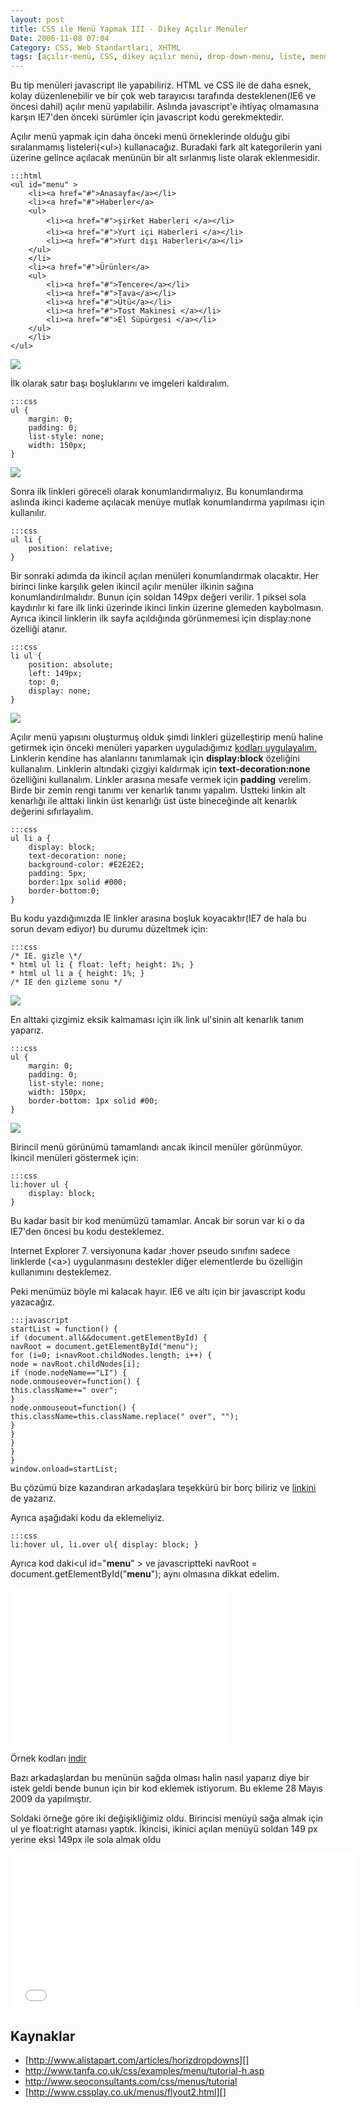 ```yaml
---
layout: post
title: CSS ile Menü Yapmak III - Dikey Açılır Menüler
Date: 2006-11-08 07:04
Category: CSS, Web Standartları, XHTML
tags: [açılır-menü, CSS, dikey açılır menü, drop-down-menu, liste, menü, pop-out-menu, Web Standartları, XHTML]
---
```


Bu tip menüleri javascript ile yapabiliriz. HTML ve CSS ile de daha
esnek, kolay düzenlenebilir ve bir çok web tarayıcısı tarafında
desteklenen(IE6 ve öncesi dahil) açılır menü yapılabilir. Aslında
javascript'e ihtiyaç olmamasına karşın IE7'den önceki sürümler için
javascript kodu gerekmektedir.

Açılır menü yapmak için daha önceki menü örneklerinde olduğu gibi
sıralanmamış listeleri(<ul\>) kullanacağız. Buradaki fark alt
kategorilerin yani üzerine gelince açılacak menünün bir alt sırlanmış
liste olarak eklenmesidir.

	:::html
	<ul id="menu" >
	    <li><a href="#">Anasayfa</a></li>
	    <li><a href="#">Haberler</a>
	    <ul>
	        <li><a href="#">şirket Haberleri </a></li>
	        <li><a href="#">Yurt içi Haberleri </a></li>
	        <li><a href="#">Yurt dışı Haberleri</a></li>
	    </ul>
	    </li>
	    <li><a href="#">Ürünler</a>
	    <ul>
	        <li><a href="#">Tencere</a></li>
	        <li><a href="#">Tava</a></li>
	        <li><a href="#">Ütü</a></li>
	        <li><a href="#">Tost Makinesi </a></li>
	        <li><a href="#">El Süpürgesi </a></li>
	    </ul>
	    </li>
	</ul>

![][100]

İlk olarak satır başı boşluklarını ve imgeleri kaldıralım.

	:::css
	ul {
	    margin: 0;
	    padding: 0;
	    list-style: none;
	    width: 150px;
	}

![][1]

Sonra ilk linkleri göreceli olarak konumlandırmalıyız. Bu konumlandırma
aslında ikinci kademe açılacak menüye mutlak konumlandırma yapılması
için kullanılır.

	:::css
	ul li {
		position: relative;
	}

Bir sonraki adımda da ikincil açılan menüleri konumlandırmak olacaktır.
Her birinci linke karşılık gelen ikincil açılır menüler ilkinin sağına
konumlandırılmalıdır. Bunun için soldan 149px değeri verilir. 1 piksel
sola kaydırılır ki fare ilk linki üzerinde ikinci linkin üzerine
glemeden kaybolmasın. Ayrıca ikincil linklerin ilk sayfa açıldığında
görünmemesi için display:none özelliği atanır.

	:::css
	li ul {
	    position: absolute;
	    left: 149px;
	    top: 0;
	    display: none;
	}

![][2]

Açılır menü yapısını oluşturmuş olduk şimdi linkleri güzelleştirip menü
haline getirmek için önceki menüleri yaparken uyguladığımız [kodları uygulayalım.][] Linklerin kendine has alanlarını tanımlamak için
**display:block** özeliğini kullanalım. Linklerin altındaki çizgiyi
kaldırmak için **text-decoration:none** özelliğini kullanalım. Linkler
arasına mesafe vermek için **padding** verelim. Birde bir zemin rengi
tanımı ver kenarlık tanımı yapalım. Üstteki linkin alt kenarlığı ile
alttaki linkin üst kenarlığı üst üste bineceğinde alt kenarlık değerini
sıfırlayalım.

	:::css
	ul li a {
	    display: block;
	    text-decoration: none;
	    background-color: #E2E2E2;
	    padding: 5px;
	    border:1px solid #000;
	    border-bottom:0;
	}

Bu kodu yazdığımızda IE linkler arasına boşluk koyacaktır(IE7 de hala bu
sorun devam ediyor) bu durumu düzeltmek için:

	:::css
	/* IE. gizle \*/
	* html ul li { float: left; height: 1%; }
	* html ul li a { height: 1%; }
	/* IE den gizleme sonu */

![][3]

En alttaki çizgimiz eksik kalmaması için ilk link ul'sinin alt kenarlık
tanım yaparız.

	:::css
	ul {
	    margin: 0;
	    padding: 0;
	    list-style: none;
	    width: 150px;
	    border-bottom: 1px solid #00;
	}

![][4]

Birincil menü görünümü tamamlandı ancak ikincil menüler görünmüyor.
İkincil menüleri göstermek için:

	:::css
	li:hover ul {
		display: block;
	}


Bu kadar basit bir kod menümüzü tamamlar. Ancak bir sorun var ki o da
IE7'den öncesi bu kodu desteklemez.

Internet Explorer 7. versiyonuna kadar :hover pseudo sınıfını sadece
linklerde (<a\>) uygulanmasını destekler diğer elementlerde bu
özelliğin kullanımını desteklemez.

Peki menümüz böyle mi kalacak hayır. IE6 ve altı için bir javascript
kodu yazacağız.

	:::javascript
	startList = function() {
	if (document.all&&document.getElementById) {
	navRoot = document.getElementById("menu");
	for (i=0; i<navRoot.childNodes.length; i++) {
	node = navRoot.childNodes[i];
	if (node.nodeName=="LI") {
	node.onmouseover=function() {
	this.className+=" over";
	}
	node.onmouseout=function() {
	this.className=this.className.replace(" over", "");
	}
	}
	}
	}
	}
	window.onload=startList;

Bu çözümü bize kazandıran arkadaşlara teşekkürü bir borç biliriz ve
[linkini][] de yazarız.

Ayrıca aşağıdaki kodu da eklemeliyiz.

	:::css
	li:hover ul, li.over ul{ display: block; }


Ayrıca kod daki<ul id="**menu**" \> ve javascriptteki navRoot = document.getElementById("**menu**"); aynı olmasına dikkat edelim.

<iframe src="/dokumanlar/menu3.htm" width="350" height="250" frameborder="0" scrolling="auto"></iframe>

Örnek kodları [indir][]

Bazı arkadaşlardan bu menünün sağda olması halin nasıl yaparız diye bir
istek geldi bende bunun için bir kod eklemek istiyorum.
Bu ekleme 28 Mayıs 2009 da yapılmıştır.

Soldaki örneğe göre iki değişikliğimiz oldu. Birincisi menüyü sağa almak
için ul ye float:right ataması yaptık. İkincisi, ikinici açılan menüyü
soldan 149 px yerine eksi 149px ile sola almak oldu

<iframe src="/dokumanlar/menu3_2.htm" width="550" height="250" frameborder="0" scrolling="auto"></iframe>

## Kaynaklar

-   [http://www.alistapart.com/articles/horizdropdowns][]
-   http://www.tanfa.co.uk/css/examples/menu/tutorial-h.asp
-   http://www.seoconsultants.com/css/menus/tutorial
-   [http://www.cssplay.co.uk/menus/flyout2.html][]

  [100]: /images/menu3_resim1.gif
  [1]: /images/menu3_resim2.gif
  [2]: /images/menu3_resim3.gif
  [kodları uygulayalım.]: http://fatihhayrioglu.com/?p=209
  [3]: /images/menu3_resim4.gif
  [4]: /images/menu3_resim5.gif
  [linkini]: http://www.alistapart.com:80/articles/dropdowns/
  [indir]: /dokumanlar/menu3.zip
  [http://www.alistapart.com/articles/horizdropdowns]: http://www.alistapart.com/articles/horizdropdowns
  [http://www.cssplay.co.uk/menus/flyout2.html]: http://www.cssplay.co.uk/menus/flyout2.html
